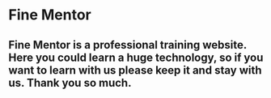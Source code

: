 # Fine Mentor

## Fine Mentor is a professional training website. Here you could learn a huge technology, so if you want to learn with us please keep it and stay with us. Thank you so much.
